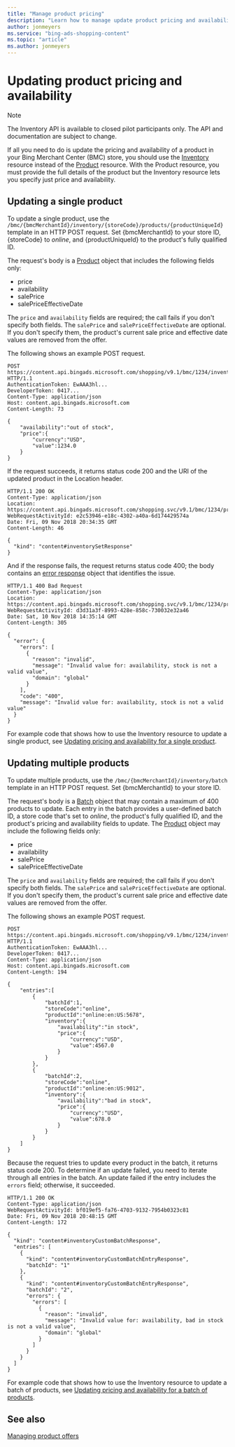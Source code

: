 ```yaml
---
title: "Manage product pricing"
description: "Learn how to manage update product pricing and availability."
author: jonmeyers
ms.service: "bing-ads-shopping-content"
ms.topic: "article"
ms.author: jonmeyers
---
```


# Updating product pricing and availability

> [!NOTE]
> The Inventory API is available to closed pilot participants only. The API and documentation are subject to change.

If all you need to do is update the pricing and availability of a product in your Bing Merchant Center (BMC) store, you should use the [Inventory](inventory-resource.md) resource instead of the [Product](products-resource.md) resource. With the Product resource, you must provide the full details of the product but the Inventory resource lets you specify just price and availability.

## Updating a single product

To update a single product, use the `/bmc/{bmcMerchantId}/inventory/{storeCode}/products/{productUniqueId}` template in an HTTP POST request. Set {bmcMerchantId} to your store ID, {storeCode} to *online*, and {productUniqueId} to the product's fully qualified ID.

The request's body is a [Product](inventory-resource.md#product) object that includes the following fields only:

- price
- availability
- salePrice
- salePriceEffectiveDate

The `price` and `availability` fields are required; the call fails if you don't specify both fields. The `salePrice` and `salePriceEffectiveDate` are optional. If you don't specify them, the product's current sale price and effective date values are removed from the offer.

The following shows an example POST request.

```
POST https://content.api.bingads.microsoft.com/shopping/v9.1/bmc/1234/inventory/online/products/online:en:US:5678 HTTP/1.1
AuthenticationToken: EwAAA3hl...
DeveloperToken: 0417...
Content-Type: application/json
Host: content.api.bingads.microsoft.com
Content-Length: 73

{
    "availability":"out of stock",
    "price":{
        "currency":"USD",
        "value":1234.0
    }
}
```

If the request succeeds, it returns status code 200 and the URI of the updated product in the Location header. 

```
HTTP/1.1 200 OK
Content-Type: application/json
Location: https://content.api.bingads.microsoft.com/shopping.svc/v9.1/bmc/1234/products/online:en:US:5678
WebRequestActivityId: e2c53946-e18c-4302-a40a-6d174429574a
Date: Fri, 09 Nov 2018 20:34:35 GMT
Content-Length: 46

{
  "kind": "content#inventorySetResponse"
}
```

And if the response fails, the request returns status code 400; the body contains an [error response](inventory-resource.md#errorresponse) object that identifies the issue.

```
HTTP/1.1 400 Bad Request
Content-Type: application/json
Location: https://content.api.bingads.microsoft.com/shopping.svc/v9.1/bmc/1234/products/online:en:US:5678
WebRequestActivityId: d3d31a3f-8993-428e-858c-730032e32a46
Date: Sat, 10 Nov 2018 14:35:14 GMT
Content-Length: 305

{
  "error": {
    "errors": [
      {
        "reason": "invalid",
        "message": "Invalid value for: availability, stock is not a valid value",
        "domain": "global"
      }
    ],
    "code": "400",
    "message": "Invalid value for: availability, stock is not a valid value"
  }
}
```

For example code that shows how to use the Inventory resource to update a single product, see [Updating pricing and availability for a single product](code-example-single-product-update.md).


## Updating multiple products

To update multiple products, use the `/bmc/{bmcMerchantId}/inventory/batch` template in an HTTP POST request. Set {bmcMerchantId} to your store ID.

The request's body is a [Batch](inventory-resource.md#batch) object that may contain a maximum of 400 products to update. Each entry in the batch provides a user-defined batch ID, a store code that's set to *online*, the product's fully qualified ID, and the product's pricing and availability fields to update. The [Product](inventory-resource.md#product) object may include the following fields only: 

- price
- availability
- salePrice
- salePriceEffectiveDate

The `price` and `availability` fields are required; the call fails if you don't specify both fields. The `salePrice` and `salePriceEffectiveDate` are optional. If you don't specify them, the product's current sale price and effective date values are removed from the offer.

The following shows an example POST request.

```
POST https://content.api.bingads.microsoft.com/shopping/v9.1/bmc/1234/inventory/batch HTTP/1.1
AuthenticationToken: EwAAA3hl...
DeveloperToken: 0417...
Content-Type: application/json
Host: content.api.bingads.microsoft.com
Content-Length: 194

{
    "entries":[
        {
            "batchId":1,
            "storeCode":"online",
            "productId":"online:en:US:5678",
            "inventory":{
                "availability":"in stock",
                "price":{
                    "currency":"USD",
                    "value":4567.0
                }
            }
        },
        {
            "batchId":2,
            "storeCode":"online",
            "productId":"online:en:US:9012",
            "inventory":{
                "availability":"bad in stock",
                "price":{
                    "currency":"USD",
                    "value":678.0
                }
            }
        }
    ]
}
```

Because the request tries to update every product in the batch, it returns status code 200. To determine if an update failed, you need to iterate through all entries in the batch. An update failed if the entry includes the `errors` field; otherwise, it succeeded.

```
HTTP/1.1 200 OK
Content-Type: application/json
WebRequestActivityId: bf019ef5-fa76-4703-9132-7954b0323c81
Date: Fri, 09 Nov 2018 20:48:15 GMT
Content-Length: 172

{
  "kind": "content#inventoryCustomBatchResponse",
  "entries": [
    {
      "kind": "content#inventoryCustomBatchEntryResponse",
      "batchId": "1"
    },
    {
      "kind": "content#inventoryCustomBatchEntryResponse",
      "batchId": "2",
      "errors": {
        "errors": [
          {
            "reason": "invalid",
            "message": "Invalid value for: availability, bad in stock is not a valid value",
            "domain": "global"
          }
        ]
      }
    }
  ]
}
```

For example code that shows how to use the Inventory resource to update a batch of products, see [Updating pricing and availability for a batch of products](code-example-batch-product-update.md).


## See also

[Managing product offers](manage-products.md)
